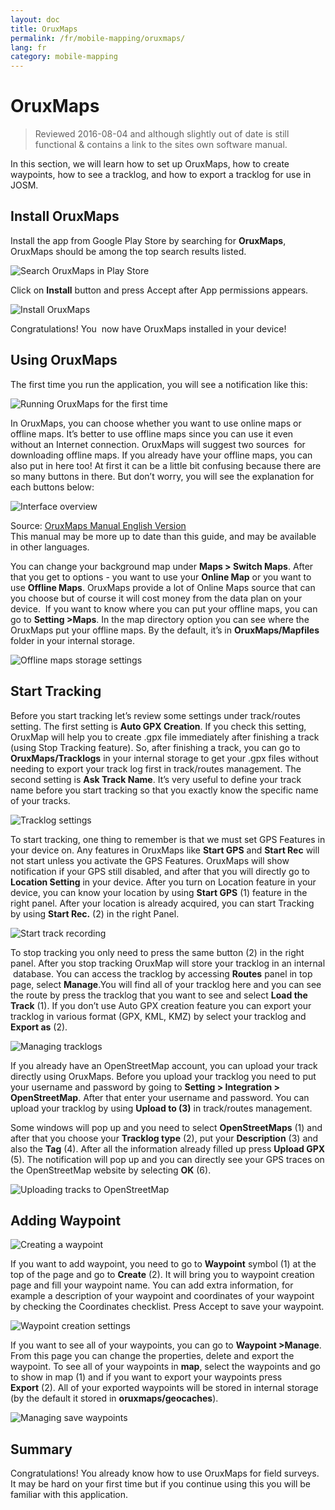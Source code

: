 ```yaml
---
layout: doc
title: OruxMaps
permalink: /fr/mobile-mapping/oruxmaps/
lang: fr
category: mobile-mapping
---
```


OruxMaps
===============

> Reviewed 2016-08-04 and although slightly out of date is still functional & contains a link to the sites own software manual.

In this section, we will learn how to set up OruxMaps, how to create waypoints, how to see a tracklog, and how to export a tracklog for use in JOSM.  

​Install OruxMaps
------------------

Install the app from Google Play Store by searching for **OruxMaps**, OruxMaps should be among the top search results listed.  

![Search OruxMaps in Play Store][]

Click on **Install** button and press Accept after App permissions appears.  

![Install OruxMaps][]

Congratulations! You  now have OruxMaps installed in your device!  

​Using OruxMaps
--------------------

The first time you run the application, you will see a notification like this:  

![Running OruxMaps for the first time][]

In OruxMaps, you can choose whether you want to use online maps or offline maps. It’s better to use offline maps since you can use it even without an Internet connection. OruxMaps will suggest two sources  for downloading offline maps. If you already have your offline maps, you can also put in here too! At first it can be a little bit confusing because there are so many buttons in there. But don’t worry, you will see the explanation for each buttons below:  

![Interface overview][]

Source: [OruxMaps Manual English Version](http://www.google.com/url?q=http%3A%2F%2Fwww.oruxmaps.com%2Foruxmapsmanual_en.pdf&sa=D&sntz=1&usg=AFQjCNFY7Tk-Gzz9NFKy9WOsnfnn8x3Kwg)  
This manual may be more up to date than this guide, and may be available in other languages.  

You can change your background map under **Maps \> Switch Maps**. After that you get to options - you want to use your **Online Map** or you want to use
**Offline Maps**. OruxMaps provide a lot of Online Maps source that can you choose but of course it will cost money from the data plan on your device.  If you want to know where you can put your offline maps, you can go to **Setting \>Maps**. In the map directory option you can see where the OruxMaps put your
offline maps. By the default, it’s in **OruxMaps/Mapfiles** folder in your internal storage.  

![Offline maps storage settings][]

Start Tracking
--------------

Before you start tracking let’s review some settings under track/routes setting. The first setting is **Auto GPX Creation**. If you check this setting, OruxMap will help you to create .gpx file immediately after finishing a track (using Stop Tracking feature). So, after finishing a track, you can go to **OruxMaps/Tracklogs** in your internal storage to get your .gpx files without needing to export your track log first in track/routes management. The second setting is **Ask Track Name**. It’s very useful to define your track name before you start tracking so that you exactly know the specific name of your tracks.  

![Tracklog settings][]

To start tracking, one thing to remember is that we must set GPS Features in your device on. Any features in OruxMaps like **Start GPS** and **Start Rec** will not start unless you activate the GPS Features. OruxMaps will show notification if your GPS still disabled, and after that you will directly go to **Location Setting** in your device. After you turn on Location feature in your device, you can know your location by using **Start GPS** (1) feature in the right panel. After your location is already acquired, you can start Tracking by using **Start Rec.** (2) in the right Panel.  

![Start track recording][]

To stop tracking you only need to press the same button (2) in the right panel. After you stop tracking OruxMap will store your tracklog in an internal  database. You can access the tracklog by accessing **Routes** panel in top page, select **Manage**.You will find all of your tracklog here and you can see the route by press the tracklog that you want to see and select **Load the Track** (1). If you don’t use Auto GPX creation feature you can export your tracklog in various format (GPX, KML, KMZ) by select your tracklog and **Export as** (2).  

![Managing tracklogs][]

If you already have an OpenStreetMap account, you can upload your track directly using OruxMaps. Before you upload your tracklog you need to put your username and password by going to **Setting \> Integration \> OpenStreetMap**. After that enter your username and password. You can upload your tracklog by using **Upload to (3)** in track/routes management.  

Some windows will pop up and you need to select **OpenStreetMaps** (1) and after that you choose your **Tracklog type** (2), put your **Description** (3) and also the **Tag** (4). After all the information already filled up press **Upload GPX** (5). The notification will pop up and you can directly see your GPS traces on the OpenStreetMap website by selecting **OK** (6).  

![Uploading tracks to OpenStreetMap][]

​Adding Waypoint
---------------------

![Creating a waypoint][]

If you want to add waypoint, you need to go to **Waypoint** symbol (1) at the top of the page and go to **Create** (2). It will bring you to waypoint creation page and fill your waypoint name. You can add extra information, for example a description of your waypoint and coordinates of your waypoint by checking the Coordinates checklist. Press Accept to save your waypoint.  

![Waypoint creation settings][]

If you want to see all of your waypoints, you can go to **Waypoint \>Manage**. From this page you can change the properties, delete and export the waypoint. To see all of your waypoints in **map**, select the waypoints and go to show in map (1) and if you want to export your waypoints press **Export** (2). All of your exported waypoints will be stored in internal storage (by the default it stored in **oruxmaps/geocaches**).  

![Managing save waypoints][]

Summary
-----------

Congratulations! You already know how to use OruxMaps for field surveys. It may be hard on your first time but if you continue using this you will be familiar with this application.  

[Search OruxMaps in Play Store]: /images/mobile-mapping/oruxmaps_image00.png
[Install OruxMaps]: /images/mobile-mapping/oruxmaps_image03.png
[Running OruxMaps for the first time]: /images/mobile-mapping/oruxmaps_image01.png
[Interface overview]: /images/mobile-mapping/oruxmaps_image09.png
[Offline maps storage settings]: /images/mobile-mapping/oruxmaps_image06.png
[Tracklog settings]: /images/mobile-mapping/oruxmaps_image11.png
[Start track recording]: /images/mobile-mapping/oruxmaps_image02.png
[Managing tracklogs]: /images/mobile-mapping/oruxmaps_image10.png
[Uploading tracks to OpenStreetMap]: /images/mobile-mapping/oruxmaps_image05.png
[Creating a waypoint]: /images/mobile-mapping/oruxmaps_image07.png
[Waypoint creation settings]: /images/mobile-mapping/oruxmaps_image08.png
[Managing save waypoints]: /images/mobile-mapping/oruxmaps_image04.png